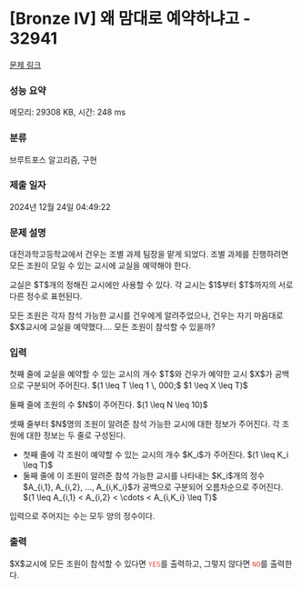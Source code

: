 # [Bronze IV] 왜 맘대로 예약하냐고 - 32941 

[문제 링크](https://www.acmicpc.net/problem/32941) 

### 성능 요약

메모리: 29308 KB, 시간: 248 ms

### 분류

브루트포스 알고리즘, 구현

### 제출 일자

2024년 12월 24일 04:49:22

### 문제 설명

<p><span>대전과학고등학교에서 건우는 조별 과제 팀장을 맡게 되었다</span><span>.</span> 조별 과제를 진행하려면 모든 조원이 모일 수 있는 교시에 교실을 예약해야 한다.</p>

<p>교실은 $T$개의 정해진 교시에만 사용할 수 있다. 각 교시는 $1$부터 $T$까지의 서로 다른 정수로 표현된다.</p>

<p>모든 조원은 각자 참석 가능한 교시를 건우에게 알려주었으나, 건우는 자기 마음대로 $X$교시에 교실을 예약했다…. 모든 조원이 참석할 수 있을까?</p>

### 입력 

 <p>첫째 줄에 교실을 예약할 수 있는 교시의 개수 $T$와 <span>건우가 예약한 교시</span> $X$가 공백으로 구분되어 주어진다. $(1 \leq T \leq 1 \, 000;$ $1 \leq X \leq T)$</p>

<p>둘째 줄에 조원의 수 $N$이 주어진다. $(1 \leq N \leq 10)$</p>

<p>셋째 줄부터 $N$명의 조원이 알려준 참석 가능한 교시에 대한 정보가 주어진다. 각 조원에 대한 정보는 두 줄로 구성된다.</p>

<ul>
	<li>첫째 줄에 각 조원이 예약할 수 있는 교시의 개수 $K_i$가 주어진다. $(1 \leq K_i \leq T)$</li>
	<li>둘째 줄에 이 조원이 알려준 참석 가능한 교시를 나타내는 $K_i$개의 정수 $A_{i,1}, A_{i,2}, ..., A_{i,K_i}$가 공백으로 구분되어 오름차순으로 주어진다. $(1 \leq A_{i,1} < A_{i,2} < \cdots < A_{i,K_i} \leq T)$</li>
</ul>

<p>입력으로 주어지는 수는 모두 양의 정수이다.</p>

### 출력 

 <p>$X$교시에 모든 조원이 참석할 수 있다면 <code><span style="color:#e74c3c;">YES</span></code>를 출력하고, 그렇지 않다면 <code><span style="color:#e74c3c;">NO</span></code>를 출력한다.</p>

